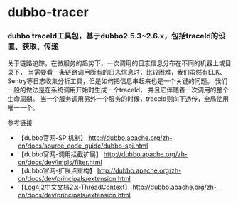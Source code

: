 # dubbo-tracer
### dubbo traceId工具包，基于dubbo2.5.3~2.6.x，包括traceId的设置、获取、传递
关于链路追踪，在微服务的趋势下，一次调用的日志信息分布在不同的机器上或目录下，
当需要看一条链路调用所有的日志信息时，比较困难，我们虽然有ELK、Sentry等日志收集分析工具，但是如何把信息串起来也是一个关键的问题。
我们一般的做法是在系统调用开始时生成一个traceId， 并且它伴随着一次调用的整个生命周期。 
当一个服务调用另外一个服务的时候，traceId则向下透传，全局使用唯一一个。

参考链接
- 【dubbo官网-SPI机制】 http://dubbo.apache.org/zh-cn/docs/source_code_guide/dubbo-spi.html
- 【dubbo官网-调用拦截扩展】 http://dubbo.apache.org/zh-cn/docs/dev/impls/filter.html
- 【dubbo官网-扩展点重构】 http://dubbo.apache.org/zh-cn/docs/dev/principals/extension.html
- 【Log4j2中文文档2.x-ThreadContext】 http://dubbo.apache.org/zh-cn/docs/dev/principals/extension.html